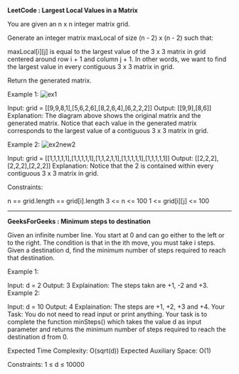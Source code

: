 **LeetCode : Largest Local Values in a Matrix**

You are given an n x n integer matrix grid.

Generate an integer matrix maxLocal of size (n - 2) x (n - 2) such that:

maxLocal[i][j] is equal to the largest value of the 3 x 3 matrix in grid centered around row i + 1 and column j + 1.
In other words, we want to find the largest value in every contiguous 3 x 3 matrix in grid.

Return the generated matrix.

 

Example 1:
![ex1](https://github.com/NilayKantharia/100-Days-Coding-Challenge/assets/125391394/15fe115e-3140-46e6-b702-c521ad7f9fc3)


Input: grid = [[9,9,8,1],[5,6,2,6],[8,2,6,4],[6,2,2,2]]
Output: [[9,9],[8,6]]
Explanation: The diagram above shows the original matrix and the generated matrix.
Notice that each value in the generated matrix corresponds to the largest value of a contiguous 3 x 3 matrix in grid.


Example 2:
![ex2new2](https://github.com/NilayKantharia/100-Days-Coding-Challenge/assets/125391394/bf521f88-97cc-4ae4-9e56-d4afe38872c8)


Input: grid = [[1,1,1,1,1],[1,1,1,1,1],[1,1,2,1,1],[1,1,1,1,1],[1,1,1,1,1]]
Output: [[2,2,2],[2,2,2],[2,2,2]]
Explanation: Notice that the 2 is contained within every contiguous 3 x 3 matrix in grid.
 

Constraints:

n == grid.length == grid[i].length
3 <= n <= 100
1 <= grid[i][j] <= 100


****

**GeeksForGeeks : Minimum steps to destination**

Given an infinite number line. You start at 0 and can go either to the left or to the right. The condition is that in the ith move, you must take i steps. Given a destination d, find the minimum number of steps required to reach that destination.

Example 1:

Input: d = 2
Output: 3
Explaination: The steps takn are +1, -2 and +3.
Example 2:

Input: d = 10
Output: 4
Explaination: The steps are +1, +2, +3 and +4.
Your Task:
You do not need to read input or print anything. Your task is to complete the function minSteps() which takes the value d as input parameter and returns the minimum number of steps required to reach the destination d from 0.

Expected Time Complexity: O(sqrt(d))
Expected Auxiliary Space: O(1)

Constraints:
1 ≤ d ≤ 10000
